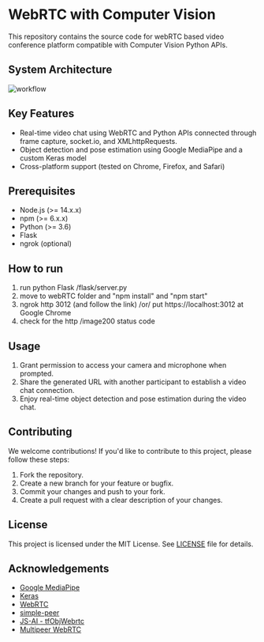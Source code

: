 # WebRTC with Computer Vision


This repository contains the source code for webRTC based video conference platform compatible with Computer Vision Python APIs.

## System Architecture

![workflow](https://user-images.githubusercontent.com/33966473/134840473-2aa66fff-76f6-4e1a-9d4c-94ac5dee86bc.jpg)

## Key Features

- Real-time video chat using WebRTC and Python APIs connected through frame capture, socket.io, and XMLhttpRequests.
- Object detection and pose estimation using Google MediaPipe and a custom Keras model
- Cross-platform support (tested on Chrome, Firefox, and Safari)

## Prerequisites

- Node.js (>= 14.x.x)
- npm (>= 6.x.x)
- Python (>= 3.6)
- Flask
- ngrok (optional)


## How to run
1. run python Flask /flask/server.py
2. move to webRTC folder and "npm install" and "npm start"
3. ngrok http 3012 (and follow the link) /or/ put https://localhost:3012 at Google Chrome
4. check for the http /image200 status code

## Usage

1. Grant permission to access your camera and microphone when prompted.
2. Share the generated URL with another participant to establish a video chat connection.
3. Enjoy real-time object detection and pose estimation during the video chat.

## Contributing

We welcome contributions! If you'd like to contribute to this project, please follow these steps:

1. Fork the repository.
2. Create a new branch for your feature or bugfix.
3. Commit your changes and push to your fork.
4. Create a pull request with a clear description of your changes.

## License

This project is licensed under the MIT License. See [LICENSE](LICENSE) file for details.

## Acknowledgements

- [Google MediaPipe](https://mediapipe.dev/)
- [Keras](https://keras.io/)
- [WebRTC](https://webrtc.org/)
- [simple-peer](https://github.com/feross/simple-peer)
- [JS-AI - tfObjWebrtc](https://github.com/webrtcHacks/tfObjWebrtc)
- [Multipeer WebRTC](https://github.com/Dirvann/webrtc-video-conference-simple-peer)

